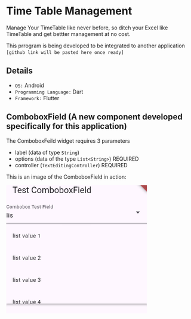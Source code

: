 # Time Table Management
Manage Your TimeTable like never before, so ditch your Excel like TimeTable and get bettter management at no cost.

This prrogram is being developed to be integrated to another application `[github link will be pasted here once ready]`

## Details
- `OS:` Android
- `Programming Language:` Dart 
- `Framework:` Flutter


## ComboboxField (A new component developed specifically for this application)

The ComboboxFeild widget requires 3 parameters
- label (data of type `String`)
- options (data of the type `List<String>`) REQUIRED
- controller (`TextEditingController`) REQUIRED

This is an image of the ComboboxField in action:

![alt text](image.png)